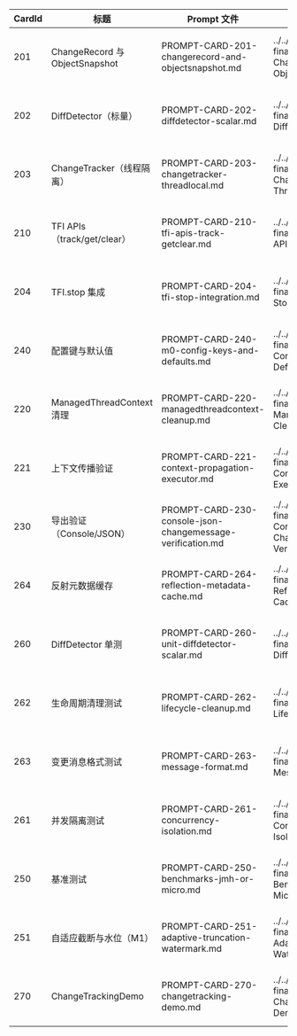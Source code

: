 | CardId | 标题 | Prompt 文件 | Card 源 | Guide 源 | 主要模块 |
|--------|------|-------------|---------|----------|----------|
| 201 | ChangeRecord 与 ObjectSnapshot | PROMPT-CARD-201-changerecord-and-objectsnapshot.md | ../../v2.0.0-mvp/cards-final/CARD-201-ChangeRecord-and-ObjectSnapshot.md | ../../v2.0.0-mvp/cards-final/AI-DEVELOPMENT-GUIDE.md | tracking.snapshot/model |
| 202 | DiffDetector（标量） | PROMPT-CARD-202-diffdetector-scalar.md | ../../v2.0.0-mvp/cards-final/CARD-202-DiffDetector-Scalar.md | ../../v2.0.0-mvp/cards-final/AI-DEVELOPMENT-GUIDE.md | tracking.detector |
| 203 | ChangeTracker（线程隔离） | PROMPT-CARD-203-changetracker-threadlocal.md | ../../v2.0.0-mvp/cards-final/CARD-203-ChangeTracker-ThreadLocal.md | ../../v2.0.0-mvp/cards-final/AI-DEVELOPMENT-GUIDE.md | tracking.core |
| 210 | TFI APIs（track/get/clear） | PROMPT-CARD-210-tfi-apis-track-getclear.md | ../../v2.0.0-mvp/cards-final/CARD-210-TFI-APIs-Track-GetClear.md | ../../v2.0.0-mvp/cards-final/AI-DEVELOPMENT-GUIDE.md | api.facade |
| 204 | TFI.stop 集成 | PROMPT-CARD-204-tfi-stop-integration.md | ../../v2.0.0-mvp/cards-final/CARD-204-TFI-Stop-Integration.md | ../../v2.0.0-mvp/cards-final/AI-DEVELOPMENT-GUIDE.md | api.facade/export |
| 240 | 配置键与默认值 | PROMPT-CARD-240-m0-config-keys-and-defaults.md | ../../v2.0.0-mvp/cards-final/CARD-240-M0-Config-Keys-and-Defaults.md | ../../v2.0.0-mvp/cards-final/AI-DEVELOPMENT-GUIDE.md | config |
| 220 | ManagedThreadContext 清理 | PROMPT-CARD-220-managedthreadcontext-cleanup.md | ../../v2.0.0-mvp/cards-final/CARD-220-ManagedThreadContext-Cleanup.md | ../../v2.0.0-mvp/cards-final/AI-DEVELOPMENT-GUIDE.md | context.lifecycle |
| 221 | 上下文传播验证 | PROMPT-CARD-221-context-propagation-executor.md | ../../v2.0.0-mvp/cards-final/CARD-221-Context-Propagation-Executor.md | ../../v2.0.0-mvp/cards-final/AI-DEVELOPMENT-GUIDE.md | context.executor |
| 230 | 导出验证（Console/JSON） | PROMPT-CARD-230-console-json-changemessage-verification.md | ../../v2.0.0-mvp/cards-final/CARD-230-Console-Json-ChangeMessage-Verification.md | ../../v2.0.0-mvp/cards-final/AI-DEVELOPMENT-GUIDE.md | exporter |
| 264 | 反射元数据缓存 | PROMPT-CARD-264-reflection-metadata-cache.md | ../../v2.0.0-mvp/cards-final/CARD-264-Reflection-Metadata-Cache.md | ../../v2.0.0-mvp/cards-final/AI-DEVELOPMENT-GUIDE.md | tracking.snapshot |
| 260 | DiffDetector 单测 | PROMPT-CARD-260-unit-diffdetector-scalar.md | ../../v2.0.0-mvp/cards-final/CARD-260-Unit-DiffDetector-Scalar.md | ../../v2.0.0-mvp/cards-final/AI-DEVELOPMENT-GUIDE.md | tracking.detector.tests |
| 262 | 生命周期清理测试 | PROMPT-CARD-262-lifecycle-cleanup.md | ../../v2.0.0-mvp/cards-final/CARD-262-Lifecycle-Cleanup.md | ../../v2.0.0-mvp/cards-final/AI-DEVELOPMENT-GUIDE.md | api/context/tracking |
| 263 | 变更消息格式测试 | PROMPT-CARD-263-message-format.md | ../../v2.0.0-mvp/cards-final/CARD-263-Message-Format.md | ../../v2.0.0-mvp/cards-final/AI-DEVELOPMENT-GUIDE.md | api/format |
| 261 | 并发隔离测试 | PROMPT-CARD-261-concurrency-isolation.md | ../../v2.0.0-mvp/cards-final/CARD-261-Concurrency-Isolation.md | ../../v2.0.0-mvp/cards-final/AI-DEVELOPMENT-GUIDE.md | context.executor |
| 250 | 基准测试 | PROMPT-CARD-250-benchmarks-jmh-or-micro.md | ../../v2.0.0-mvp/cards-final/CARD-250-Benchmarks-JMH-or-Micro.md | ../../v2.0.0-mvp/cards-final/AI-DEVELOPMENT-GUIDE.md | perf |
| 251 | 自适应截断与水位（M1） | PROMPT-CARD-251-adaptive-truncation-watermark.md | ../../v2.0.0-mvp/cards-final/CARD-251-Adaptive-Truncation-Watermark.md | ../../v2.0.0-mvp/cards-final/AI-DEVELOPMENT-GUIDE.md | design |
| 270 | ChangeTrackingDemo | PROMPT-CARD-270-changetracking-demo.md | ../../v2.0.0-mvp/cards-final/CARD-270-ChangeTracking-Demo.md | ../../v2.0.0-mvp/cards-final/AI-DEVELOPMENT-GUIDE.md | demo/api |

